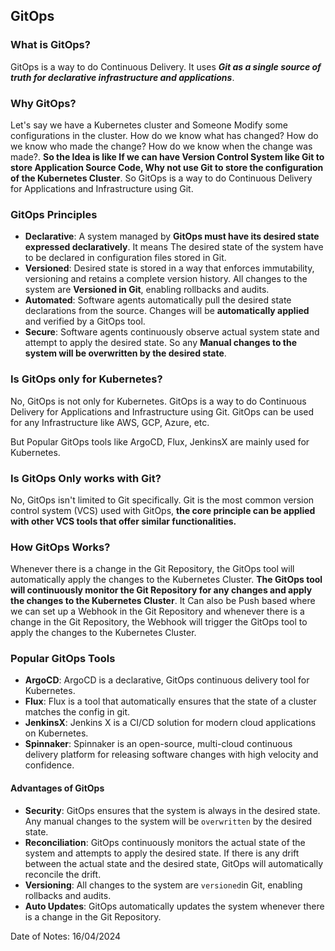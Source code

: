 ## GitOps

### What is GitOps?

GitOps is a way to do Continuous Delivery. It uses ***Git as a single source of truth for declarative infrastructure and applications***.

### Why GitOps?

Let's say we have a Kubernetes cluster and Someone Modify some configurations in the cluster. How do we know what has changed? How do we know who made the change? How do we know when the change was made?. **So the Idea is like If we can have Version Control System like Git to store Application Source Code, Why not use Git to store the configuration of the Kubernetes Cluster**. So GitOps is a way to do Continuous Delivery for Applications and Infrastructure using Git.

### GitOps Principles

- **Declarative**: A system managed by **GitOps must have its desired state expressed declaratively**. It means The desired state of the system have to be  declared in configuration files stored in Git.
- **Versioned**: Desired state is stored in a way that enforces immutability, versioning and retains a complete version history. All changes to the system are **Versioned in Git**, enabling rollbacks and audits.
- **Automated**: Software agents automatically pull the desired state declarations from the source. Changes will be **automatically applied** and verified by a GitOps tool.
- **Secure**: Software agents continuously observe actual system state and attempt to apply the desired state. So any **Manual changes to the system will be overwritten by the desired state**.

### Is GitOps only for Kubernetes?

No, GitOps is not only for Kubernetes. GitOps is a way to do Continuous Delivery for Applications and Infrastructure using Git. GitOps can be used for any Infrastructure like AWS, GCP, Azure, etc.

But Popular GitOps tools like ArgoCD, Flux, JenkinsX are mainly used for Kubernetes.

### Is GitOps Only works with Git?

No, GitOps isn't limited to Git specifically. Git is the most common version control system (VCS) used with GitOps, **the core principle can be applied with other VCS tools that offer similar functionalities.**
 
### How GitOps Works?

Whenever there is a change in the Git Repository, the GitOps tool will automatically apply the changes to the Kubernetes Cluster. **The GitOps tool will continuously monitor the Git Repository for any changes and apply the changes to the Kubernetes Cluster**. It Can also be Push based where we can set up a Webhook in the Git Repository and whenever there is a change in the Git Repository, the Webhook will trigger the GitOps tool to apply the changes to the Kubernetes Cluster.

### Popular GitOps Tools

- **ArgoCD**: ArgoCD is a declarative, GitOps continuous delivery tool for Kubernetes.
- **Flux**: Flux is a tool that automatically ensures that the state of a cluster matches the config in git.
- **JenkinsX**: Jenkins X is a CI/CD solution for modern cloud applications on Kubernetes.
- **Spinnaker**: Spinnaker is an open-source, multi-cloud continuous delivery platform for releasing software changes with high velocity and confidence.

#### Advantages of GitOps

- **Security**: GitOps ensures that the system is always in the desired state. Any manual changes to the system will be `overwritten` by the desired state.
- **Reconciliation**: GitOps continuously monitors the actual state of the system and attempts to apply the desired state. If there is any drift between the actual state and the desired state, GitOps will automatically reconcile the drift.
- **Versioning**: All changes to the system are `versioned`in Git, enabling rollbacks and audits.
- **Auto Updates**: GitOps automatically updates the system whenever there is a change in the Git Repository.

Date of Notes: 16/04/2024